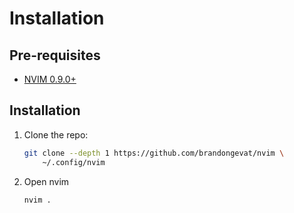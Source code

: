 
# Installation
## Pre-requisites
- [NVIM 0.9.0+](https://github.com/neovim/neovim/releases/)

## Installation
1. Clone the repo:
    ```bash
    git clone --depth 1 https://github.com/brandongevat/nvim \
        ~/.config/nvim 
    ```

2. Open nvim 
    ```bash
    nvim .
    ```
